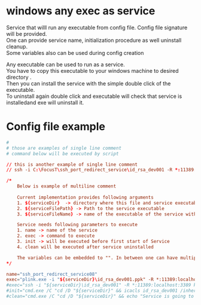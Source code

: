 # windows any exec as service
Service that willl run any executable from config file. Config file signature will be provided.   
One can provide service name, initialization procedure as well uninstall cleanup.  
Some variables also can be used during config creation


Any executable can be used to run as a service.   
You have to copy this executable to your windows machine to desired directory .  
Then you can install the service with the simple double click of the executable.  
To uninstall again double click and executable will check that service is installedand exe will uninstall it.  
  
    
# Config file example  
  
  
```config.conf  
# 
# those are examples of single line comment
# command below will be executed by script

// this is another example of single line comment
// ssh -i C:\FocusT\ssh_port_redirect_service\id_rsa_dev001 -R *:11389:localhost:3389 kalantar@dev001.focust.io -o StrictHostKeyChecking=no -o UserKnownHostsFile=NUL -N -o "ExitOnForwardFailure yes" -o "ServerAliveInterval 60"

/*
    Below is example of multiline comment
    
    Current implementation provides following arguments
    1. ${serviceDir}  -> directory where this file and service executable located
    2. ${serviceFilePath} -> Path to the service executable
    3. ${serviceFileName} -> name of the executable of the service with extension (example 'windows_any_exec_service.exe')

    Service needs following parameters to execute 
    1. name -> name of the service
    2. exec -> command to execute
    3. init -> will be executed before first start of Service
    4. clean will be executed after service uninstalled

    The variables can be embedded to "". In between one can have multiple double quotes, so the last one in the line will terminate the string.
*/

name="ssh_port_redirect_service08"
exec="plink.exe -i "${serviceDir}\id_rsa_dev001.ppk" -R *:11389:localhost:3389 kalantar@dev001.focust.io -N -batch -no-antispoof -ssh"
#exec="ssh -i "${serviceDir}\id_rsa_dev001" -R *:11389:localhost:3389 kalantar@dev001.focust.io -o StrictHostKeyChecking=no -o UserKnownHostsFile=NUL -N -o "ExitOnForwardFailure yes" -o "ServerAliveInterval 60""
#init="cmd.exe /C "cd /D "${serviceDir}" && icacls id_rsa_dev001 /inheritance:r && icacls id_rsa_dev001 /reset && icacls id_rsa_dev001 /grant:r SYSTEM:F""
#clean="cmd.exe /C "cd /D "${serviceDir}" && echo "Service is going to be deleted"""
```